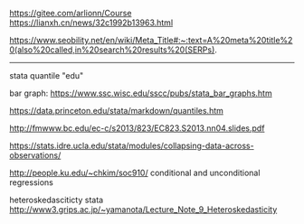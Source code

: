 https://gitee.com/arlionn/Course
https://lianxh.cn/news/32c1992b13963.html


https://www.seobility.net/en/wiki/Meta_Title#:~:text=A%20meta%20title%20(also%20called,in%20search%20results%20(SERPs).


<hr>

stata quantile "edu"


bar graph: https://www.ssc.wisc.edu/sscc/pubs/stata_bar_graphs.htm

https://data.princeton.edu/stata/markdown/quantiles.htm

http://fmwww.bc.edu/ec-c/s2013/823/EC823.S2013.nn04.slides.pdf

https://stats.idre.ucla.edu/stata/modules/collapsing-data-across-observations/


http://people.ku.edu/~chkim/soc910/ conditional and unconditional regressions


heteroskedasciticty stata
http://www3.grips.ac.jp/~yamanota/Lecture_Note_9_Heteroskedasticity
